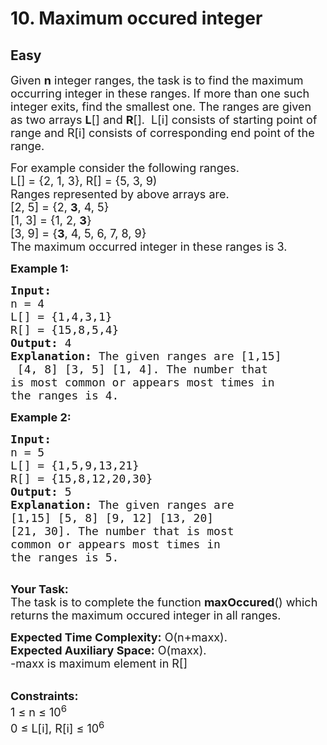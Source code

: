 # 10. Maximum occured integer
## Easy 
<div class="problem-statement">
                <p></p><p><span style="font-size:18px">Given <strong>n</strong>&nbsp;integer ranges, the task is to find the maximum occurring integer in these ranges. If more than one such integer exits, find the smallest one. The ranges are given as two arrays <strong>L</strong>[] and <strong>R</strong>[].&nbsp; L[i] consists of starting point of range and R[i] consists of corresponding end point of the range. </span></p>

<p><span style="font-size:18px">For example consider the following ranges.<br>
L[] = {2, 1, 3}, R[] = {5, 3, 9)<br>
Ranges represented by above arrays are.<br>
[2, 5] = {2, <strong>3</strong>, 4, 5}<br>
[1, 3] = {1, 2, <strong>3</strong>}<br>
[3, 9] = {<strong>3</strong>, 4, 5, 6, 7, 8, 9}<br>
The maximum occurred integer in these ranges is 3.</span></p>

<p><span style="font-size:18px"><strong>Example 1:</strong></span></p>

<pre><span style="font-size:18px"><strong>Input:
</strong>n = 4
L[] = {1,4,3,1}
R[] = {15,8,5,4}
<strong>Output: </strong>4<strong>
Explanation: </strong>The given ranges are [1,15]
 [4, 8] [3, 5] [1, 4]. The number that 
is most common or appears most times in 
the ranges is 4.</span>
</pre>

<p><span style="font-size:18px"><strong>Example 2:</strong></span></p>

<pre><span style="font-size:18px"><strong>Input:
</strong>n = 5
L[] = {1,5,9,13,21}
R[] = {15,8,12,20,30}
<strong>Output: </strong>5<strong>
Explanation: </strong>The given ranges are 
[1,15] [5, 8] [9, 12] [13, 20] 
[21, 30]. The number that is most 
common or appears most times in 
the ranges is 5.</span>

</pre>

<p><span style="font-size:18px"><strong>Your Task:</strong><br>
The task is to complete the function <strong>maxOccured</strong>() which returns the maximum occured integer in all ranges.</span></p>

<p><span style="font-size:18px"><strong>Expected Time Complexity:</strong>&nbsp;O(n+maxx).<br>
<strong>Expected Auxiliary Space:</strong>&nbsp;O(maxx).<br>
-maxx is maximum element in R[]</span></p>

<p><br>
<span style="font-size:18px"><strong>Constraints:</strong><br>
1 ≤ n ≤ 10<sup>6</sup><br>
0 ≤ L[i], R[i] ≤ 10<sup>6</sup></span></p>
 <p></p>
            </div>